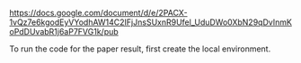 https://docs.google.com/document/d/e/2PACX-1vQz7e6kgodEyVYodhAW14C2IFjJnsSUxnR9Ufel_UduDWo0XbN29qDvInmKoPdDUvabR1j6aP7FVG1k/pub

To run the code for the paper result, first create the local environment.
